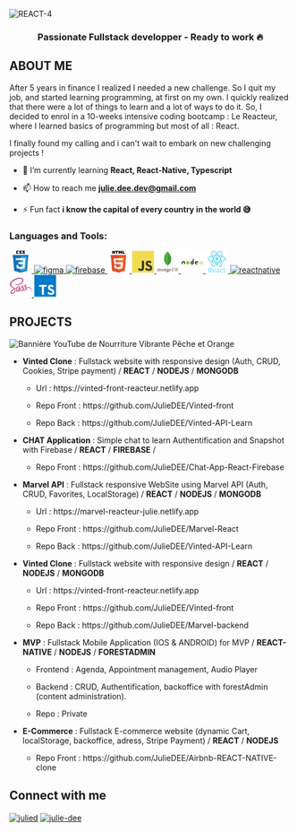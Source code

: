 
![REACT-4](https://user-images.githubusercontent.com/107067269/188629529-bc62ce05-8dc4-4956-9681-0107f7b3822a.gif)
<h3 align="center">Passionate Fullstack developper - Ready to work 🔥</h3>

## ABOUT ME 

After 5 years in finance I realized I needed a new challenge. So I quit my job, and started learning programming, at first on my own.
I quickly realized that there were a lot of things to learn and a lot of ways to do it. So, I decided to enrol in a 10-weeks intensive coding bootcamp : Le Reacteur, where I learned basics of programming but most of all : React.

I finally found my calling and i can't wait to embark on new challenging projects ! 

- 🌱 I’m currently learning **React, React-Native, Typescript**

- 📫 How to reach me **julie.dee.dev@gmail.com**

- ⚡ Fun fact **i know the capital of every country in the world 😅**

<h3 align="left">Languages and Tools:</h3>
<p align="left"> <a href="https://www.w3schools.com/css/" target="_blank" rel="noreferrer"> <img src="https://raw.githubusercontent.com/devicons/devicon/master/icons/css3/css3-original-wordmark.svg" alt="css3" width="40" height="40"/> </a> <a href="https://www.figma.com/" target="_blank" rel="noreferrer"> <img src="https://www.vectorlogo.zone/logos/figma/figma-icon.svg" alt="figma" width="40" height="40"/> </a> <a href="https://firebase.google.com/" target="_blank" rel="noreferrer"> <img src="https://www.vectorlogo.zone/logos/firebase/firebase-icon.svg" alt="firebase" width="40" height="40"/> </a> <a href="https://www.w3.org/html/" target="_blank" rel="noreferrer"> <img src="https://raw.githubusercontent.com/devicons/devicon/master/icons/html5/html5-original-wordmark.svg" alt="html5" width="40" height="40"/> </a> <a href="https://developer.mozilla.org/en-US/docs/Web/JavaScript" target="_blank" rel="noreferrer"> <img src="https://raw.githubusercontent.com/devicons/devicon/master/icons/javascript/javascript-original.svg" alt="javascript" width="40" height="40"/> </a> <a href="https://www.mongodb.com/" target="_blank" rel="noreferrer"> <img src="https://raw.githubusercontent.com/devicons/devicon/master/icons/mongodb/mongodb-original-wordmark.svg" alt="mongodb" width="40" height="40"/> </a> <a href="https://nodejs.org" target="_blank" rel="noreferrer"> <img src="https://raw.githubusercontent.com/devicons/devicon/master/icons/nodejs/nodejs-original-wordmark.svg" alt="nodejs" width="40" height="40"/> </a> <a href="https://reactjs.org/" target="_blank" rel="noreferrer"> <img src="https://raw.githubusercontent.com/devicons/devicon/master/icons/react/react-original-wordmark.svg" alt="react" width="40" height="40"/> </a> <a href="https://reactnative.dev/" target="_blank" rel="noreferrer"> <img src="https://reactnative.dev/img/header_logo.svg" alt="reactnative" width="40" height="40"/> </a> <a href="https://sass-lang.com" target="_blank" rel="noreferrer"> <img src="https://raw.githubusercontent.com/devicons/devicon/master/icons/sass/sass-original.svg" alt="sass" width="40" height="40"/> </a> <a href="https://www.typescriptlang.org/" target="_blank" rel="noreferrer"> <img src="https://raw.githubusercontent.com/devicons/devicon/master/icons/typescript/typescript-original.svg" alt="typescript" width="40" height="40"/> </a> </p>

## PROJECTS 

<p align="center">

![Bannière YouTube de Nourriture Vibrante Pêche et Orange](https://user-images.githubusercontent.com/107067269/189472348-8e62bf42-2d9c-4dc3-8074-e3babf7122f7.png)

</p>

- **Vinted Clone**  : Fullstack website with responsive design (Auth, CRUD, Cookies, Stripe payment) / **REACT** / **NODEJS** / **MONGODB**
    - <p>Url : https://vinted-front-reacteur.netlify.app </p>
    - <p>Repo Front : https://github.com/JulieDEE/Vinted-front</p>
    - <p>Repo Back : https://github.com/JulieDEE/Vinted-API-Learn</p>

- **CHAT Application**  : Simple chat to learn Authentification and Snapshot with Firebase / **REACT** / **FIREBASE** / 
    - <p>Repo Front : https://github.com/JulieDEE/Chat-App-React-Firebase</p>

- **Marvel API**  : Fullstack responsive WebSite using Marvel API (Auth, CRUD, Favorites, LocalStorage) / **REACT** / **NODEJS** / **MONGODB**
    - <p>Url : https://marvel-reacteur-julie.netlify.app</p>
    - <p>Repo Front : https://github.com/JulieDEE/Marvel-React </p>
    - <p>Repo Back : https://github.com/JulieDEE/Vinted-API-Learn</p>

- **Vinted Clone**  : Fullstack website with responsive design / **REACT** / **NODEJS** / **MONGODB**
    - <p>Url : https://vinted-front-reacteur.netlify.app</p>
    - <p>Repo Front : https://github.com/JulieDEE/Vinted-front</p>
    - <p>Repo Back : https://github.com/JulieDEE/Marvel-backend </p>

- **MVP**  : Fullstack Mobile Application (IOS & ANDROID) for MVP / **REACT-NATIVE** / **NODEJS** / **FORESTADMIN**
    - <p>Frontend : Agenda, Appointment management, Audio Player </p>
    - <p> Backend : CRUD, Authentification, backoffice with forestAdmin (content administration). 
    - <p>Repo : Private </p>

- **E-Commerce**  : Fullstack E-commerce website (dynamic Cart, localStorage, backoffice, adress, Stripe Payment) / **REACT** / **NODEJS** 
    - <p>Repo Front : https://github.com/JulieDEE/Airbnb-REACT-NATIVE-clone</p>


## Connect with me
<p align="left">
<a href="https://dev.to/julied" target="blank"><img align="center" src="https://raw.githubusercontent.com/rahuldkjain/github-profile-readme-generator/master/src/images/icons/Social/devto.svg" alt="julied" height="30" width="40" /></a>
<a href="https://linkedin.com/in/julie-dee" target="blank"><img align="center" src="https://raw.githubusercontent.com/rahuldkjain/github-profile-readme-generator/master/src/images/icons/Social/linked-in-alt.svg" alt="julie-dee" height="30" width="40" /></a>
</p>


